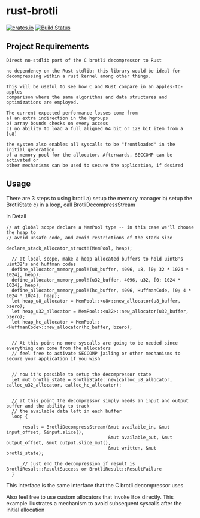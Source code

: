 # rust-brotli

[![crates.io](http://meritbadge.herokuapp.com/brotli)](https://crates.io/crates/brotli)
[![Build Status](https://travis-ci.org/dropbox/rust-brotli.svg?branch=master)](https://travis-ci.org/dropbox/rust-brotli)
## Project Requirements

    Direct no-stdlib port of the C brotli decompressor to Rust
    
    no dependency on the Rust stdlib: this library would be ideal for decompressing within a rust kernel among other things.
    
    This will be useful to see how C and Rust compare in an apples-to-apples
    comparison where the same algorithms and data structures and
    optimizations are employed.
    
    The current expected performance losses come from
    a) an extra indirection in the hgroups
    b) array bounds checks on every access
    c) no ability to load a full aligned 64 bit or 128 bit item from a [u8]

    the system also enables all syscalls to be "frontloaded" in the initial generation
    of a memory pool for the allocator. Afterwards, SECCOMP can be activated or
    other mechanisms can be used to secure the application, if desired


## Usage

There are 3 steps to using brotli
a) setup the memory manager
b) setup the BrotliState
c) in a loop, call BrotliDecompressStream

in Detail

```
// at global scope declare a MemPool type -- in this case we'll choose the heap to
// avoid unsafe code, and avoid restrictions of the stack size

declare_stack_allocator_struct!(MemPool, heap);

  // at local scope, make a heap allocated buffers to hold uint8's uint32's and huffman codes
  define_allocator_memory_pool!(u8_buffer, 4096, u8, [0; 32 * 1024 * 1024], heap);
  define_allocator_memory_pool!(u32_buffer, 4096, u32, [0; 1024 * 1024], heap);
  define_allocator_memory_pool!(hc_buffer, 4096, HuffmanCode, [0; 4 * 1024 * 1024], heap);
  let heap_u8_allocator = MemPool::<u8>::new_allocator(u8_buffer, bzero);
  let heap_u32_allocator = MemPool::<u32>::new_allocator(u32_buffer, bzero);
  let heap_hc_allocator = MemPool::<HuffmanCode>::new_allocator(hc_buffer, bzero);


  // At this point no more syscalls are going to be needed since everything can come from the allocators
  // feel free to activate SECCOMP jailing or other mechanisms to secure your application if you wish


  // now it's possible to setup the decompressor state
  let mut brotli_state = BrotliState::new(calloc_u8_allocator, calloc_u32_allocator, calloc_hc_allocator);


  // at this point the decompressor simply needs an input and output buffer and the ability to track
  // the available data left in each buffer
  loop {

      result = BrotliDecompressStream(&mut available_in, &mut input_offset, &input.slice(),
                                      &mut available_out, &mut output_offset, &mut output.slice_mut(),
                                      &mut written, &mut brotli_state);

      // just end the decompression if result is BrotliResult::ResultSuccess or BrotliResult::ResultFailure
  }
```

This interface is the same interface that the C brotli decompressor uses

Also feel free to use custom allocators that invoke Box directly.
This example illustrates a mechanism to avoid subsequent syscalls after the initial allocation

